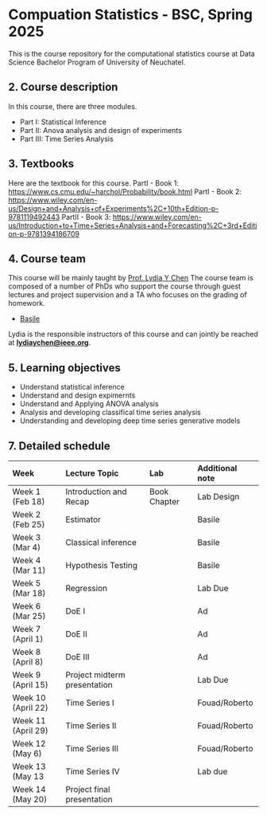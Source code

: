 # Compuation Statistics - BSC, Spring 2025

This is the course repository for the computational statistics course at Data Science Bachelor Program of University of Neuchatel.


##  2. <a name='Coursedescription'></a>Course description

In this course, there are three modules. 
- Part I:  Statistical Inference
- Part II:  Anova analysis and design of experiments
- Part III: Time Series Analysis


##  3. <a name='Textbooks'></a>Textbooks
Here are the textbook for this course.
PartI - Book 1: https://www.cs.cmu.edu/~harchol/Probability/book.html
PartI - Book 2:  https://www.wiley.com/en-us/Design+and+Analysis+of+Experiments%2C+10th+Edition-p-9781119492443
PartII - Book 3: https://www.wiley.com/en-us/Introduction+to+Time+Series+Analysis+and+Forecasting%2C+3rd+Edition-p-9781394186709

##  4. <a name='Courseteam'></a>Course team

This course will be mainly taught by [Prof. Lydia Y Chen](https://lydiaychen.github.io/)  The course team is composed of a number of PhDs  who support the course through guest lectures and project supervision and a TA who focuses on the grading of homework. 

-  [Basile ](mailto:abele.malan@unine.ch)

Lydia is the responsible instructors of this course and can jointly be reached at **lydiaychen@ieee.org**.

##  5. <a name='Learningobjectives'></a>Learning objectives
- Understand statistical inference
- Understand and design expimernts
- Understand and Applying ANOVA analysis
- Analysis and developing classifical time series analysis
- Understanding and developing deep time series generative models


##  7. <a name='Detailedschedule'></a>Detailed schedule


**Week**|**Lecture Topic**|**Lab**|**Additional note**
:-----|:-----|:-----|:-----
Week 1 (Feb 18) | Introduction and Recap| Book Chapter | Lab Design
Week 2 (Feb 25) | Estimator | | Basile |
Week 3 (Mar 4) | Classical inference | | Basile|
Week 4 (Mar 11) | Hypothesis Testing   | | Basile |
Week 5 (Mar 18) | Regression || Lab Due|
Week 6 (Mar 25) | DoE I|  | Ad |
Week 7 (April 1) | DoE II  | | Ad|
Week 8 (April 8) | DoE III | | Ad |
Week 9 (April 15) |Project midterm presentation   | | Lab Due |
Week 10 (April 22) | Time Series  I| | Fouad/Roberto  |
Week 11 (April 29)  |  Time Series  II |  |  Fouad/Roberto|
Week 12 (May 6) | Time Series  III  |   | Fouad/Roberto |
Week 13 (May 13 | Time Series IV |  |  Lab due|
Week 14 (May 20) | Project final presentation  | ||
